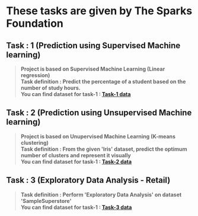 # **These tasks are given by The Sparks Foundation**<br/>
## **Task : 1 (Prediction using Supervised Machine learning)**<br/>
> **Project is based on Supervised Machine Learning (Linear regression)**<br/>
> **Task definition : Predict the percentage of a student based on the number of study hours.**<br/>
> **You can find dataset for task-1 : [Task-1 data](https://raw.githubusercontent.com/AdiPersonalWorks/Random/master/student_scores%20-%20student_scores.csv)**

## **Task : 2 (Prediction using Unsupervised Machine learning)**<br/>
> **Project is based on Unupervised Machine Learning (K-means clustering)**<br/>
> **Task definition : From the given 'Iris' dataset, predict the optimum number of clusters and represent it visually**<br/>
> **You can find dataset for task-1 : [Task-2 data](https://drive.google.com/file/d/11Iq7YvbWZbt8VXjfm06brx66b10YiwK-/view)**

## **Task : 3 (Exploratory Data Analysis - Retail)**<br/>
> **Task definition : Perform 'Exploratory Data Analysis' on dataset 'SampleSuperstore'**<br/>
> **You can find dataset for task-1 : [Task-3 data](https://drive.google.com/file/d/1lV7is1B566UQPYzzY8R2ZmOritTW299S/view)**
